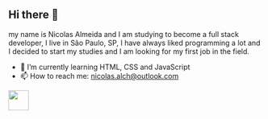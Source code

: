 ## Hi there 👋

my name is Nicolas Almeida and I am studying to become a full stack developer, I live in São Paulo, SP, I have always liked programming a lot and I decided to start my studies and I am looking for my first job in the field.

- 🌱 I’m currently learning HTML, CSS and JavaScript
- 📫 How to reach me: nicolas.alch@outlook.com

<img src="https://cdn.jsdelivr.net/gh/devicons/devicon/icons/python/python-original.svg" width="40" height="40"/>
